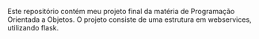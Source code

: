 Este repositório contém meu projeto final da matéria de Programação Orientada a Objetos. O projeto consiste de uma estrutura em webservices, utilizando flask.
